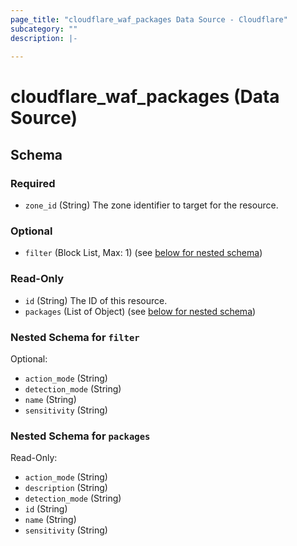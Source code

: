 ```yaml
---
page_title: "cloudflare_waf_packages Data Source - Cloudflare"
subcategory: ""
description: |-
  
---
```


# cloudflare_waf_packages (Data Source)




<!-- schema generated by tfplugindocs -->
## Schema

### Required

- `zone_id` (String) The zone identifier to target for the resource.

### Optional

- `filter` (Block List, Max: 1) (see [below for nested schema](#nestedblock--filter))

### Read-Only

- `id` (String) The ID of this resource.
- `packages` (List of Object) (see [below for nested schema](#nestedatt--packages))

<a id="nestedblock--filter"></a>
### Nested Schema for `filter`

Optional:

- `action_mode` (String)
- `detection_mode` (String)
- `name` (String)
- `sensitivity` (String)


<a id="nestedatt--packages"></a>
### Nested Schema for `packages`

Read-Only:

- `action_mode` (String)
- `description` (String)
- `detection_mode` (String)
- `id` (String)
- `name` (String)
- `sensitivity` (String)


